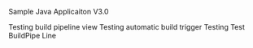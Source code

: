 
Sample Java Applicaiton V3.0

Testing build pipeline view
Testing automatic build trigger
Testing
Test BuildPipe Line
